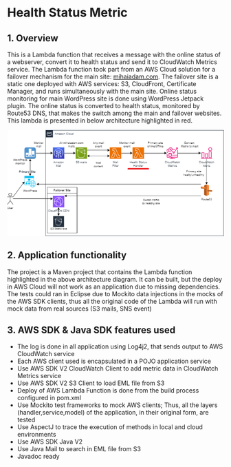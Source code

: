 # Health Status Metric

## 1. Overview
This is a Lambda function that receives a message with the online status of a webserver, convert it to health status and send it to CloudWatch Metrics service.
The Lambda function took part from an AWS Cloud solution for a failover mechanism for the main site: [mihaiadam.com](https://mihaiadam.com). The failover site is a static one deployed with AWS services: S3, CloudFront, Certificate Manager, and runs simultaneously with the main site. 
Online status monitoring for main WordPress site is done using WordPress Jetpack plugin. The online status is converted to health status, monitored by Route53 DNS, that makes the switch among the main and failover websites.
This lambda is presented in below architecture highlighted in red.

![Failover website](DNS_failover_v1_w.png "Failover website")

## 2. Application functionality
The project is a Maven project that contains the Lambda function highlighted in the above architecture diagram. It can be built, but the deploy in AWS Cloud will not work as an application due to missing dependencies.
The tests could ran in Eclipse due to Mockito data injections in the mocks of the AWS SDK clients, thus all the original code of the Lambda will run with mock data from real sources (S3 mails, SNS event)

## 3. AWS SDK & Java SDK features used
- The log is done in all application using Log4j2, that sends output to AWS CloudWatch service
- Each AWS client used is encapsulated in a POJO application service
- Use AWS SDK V2 CloudWatch Client to add metric data in CloudWatch Metrics service
- Use AWS SDK V2 S3 Client to load EML file from S3
- Deploy of AWS Lambda Function is done from the build process configured in pom.xml 
- Use Mockito test frameworks to mock AWS clients; Thus, all the layers (handler,service,model) of the application, in their original form, are tested
- Use AspectJ to trace the execution of methods in local and cloud environments
- Use AWS SDK Java V2
- Use Java Mail to search in EML file from S3
- Javadoc ready
